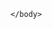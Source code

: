 
<!doctype html>
  <html>
    <head>
      <title>Our Funky HTML Page</title>
        <meta name="description" content="Our first page">
        <meta name="keywords" content="html tutorial template">
      </head>
    <body>
      
    </body>
</html>
